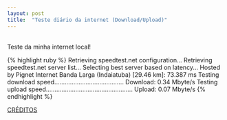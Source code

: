 ```yaml
---
layout: post
title:  "Teste diário da internet (Download/Upload)"
---
```

<br />
Teste da minha internet local!  <br />

{% highlight ruby %}
Retrieving speedtest.net configuration...
Retrieving speedtest.net server list...
Selecting best server based on latency...
Hosted by Pignet Internet Banda Larga (Indaiatuba) [29.46 km]: 73.387 ms
Testing download speed........................................
Download: 0.34 Mbyte/s
Testing upload speed..................................................
Upload: 0.07 Mbyte/s
{% endhighlight %}

[CRÉDITOS](https://github.com/sivel/speedtest-cli/)

